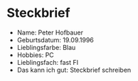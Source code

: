 # Steckbrief
* Name: Peter Hofbauer
* Geburtsdatum: 19.09.1996
* Lieblingsfarbe: Blau
* Hobbies: PC
* Lieblingsfach: fast FI
* Das kann ich gut: Steckbrief schreiben

